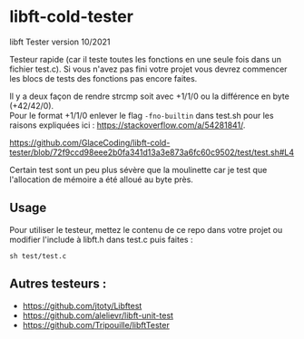 # libft-cold-tester
libft Tester version 10/2021

Testeur rapide (car il teste toutes les fonctions en une seule fois dans un fichier test.c). Si vous n'avez pas fini votre projet vous devrez commencer les blocs de tests des fonctions pas encore faites.

Il y a deux façon de rendre strcmp soit avec +1/1/0 ou la différence en byte (+42/42/0).  
Pour le format +1/1/0 enlever le flag `-fno-builtin` dans test.sh pour les raisons expliquées ici : <https://stackoverflow.com/a/54281841/>.

https://github.com/GlaceCoding/libft-cold-tester/blob/72f9ccd98eee2b0fa341d13a3e873a6fc60c9502/test/test.sh#L4

Certain test sont un peu plus sévère que la moulinette car je test que l'allocation de mémoire a été alloué au byte près.

## Usage

Pour utiliser le testeur, mettez le contenu de ce repo dans votre projet ou modifier l'include à libft.h dans test.c puis faites :

```
sh test/test.c
```

## Autres testeurs :

 - https://github.com/jtoty/Libftest
 - https://github.com/alelievr/libft-unit-test
 - https://github.com/Tripouille/libftTester
